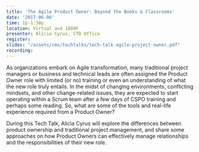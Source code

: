 ```yaml
---
title: 'The Agile Product Owner: Beyond the Books & Classrooms'
date: '2017-06-06'
time: 1p-1:30p
location: Virtual and 1800F
presenter: Alicia Cyrus, CTO Office
register:
slides: "/assets/cms/techtalks/tech-talk-agile-project-owner.pdf"
recording:
---
```


As organizations embark on Agile transformation, many traditional project managers or business and technical leads are often assigned the Product Owner role with limited (or no) training or even an understanding of what the new role truly entails. In the midst of changing environments, conflicting mindsets, and other change-related issues, they are expected to start operating within a Scrum team after a few days of CSPO training and perhaps some reading. So, what are some of the tools and real-life experience required from a Product Owner?

During this Tech Talk, Alicia Cyrus will explore the differences between product ownership and traditional project management, and share some approaches on how Product Owners can effectively manage relationships and the responsibilities of their new role.
